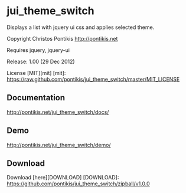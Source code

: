 jui_theme_switch
================

Displays a list with jquery ui css and applies selected theme.

Copyright Christos Pontikis http://pontikis.net

Requires jquery, jquery-ui

Release: 1.00 (29 Dec 2012)

License [MIT][mit]
[mit]: https://raw.github.com/pontikis/jui_theme_switch/master/MIT_LICENSE


Documentation
-------------
http://pontikis.net/jui_theme_switch/docs/


Demo
----
http://pontikis.net/jui_theme_switch/demo/


Download
-------
Download [here][DOWNLOAD]
[DOWNLOAD]: https://github.com/pontikis/jui_theme_switch/zipball/v1.0.0